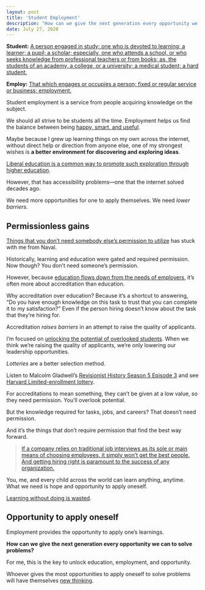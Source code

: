 ```yaml
---
layout: post
title: 'Student Employment'
description: "How can we give the next generation every opportunity we can to solve problems?"
date: July 27, 2020
---
```


**Student:** [A person engaged in study; one who is devoted to learning; a learner; a pupil; a scholar; especially, one who attends a school, or who seeks knowledge from professional teachers or from books; as, the students of an academy, a college, or a university; a medical student; a hard student.](https://www.websters1913.com/words/Student)

**Employ:** [That which engages or occupies a person; fixed or regular service or business; employment.](https://www.websters1913.com/words/Employ)

Student employment is a service from people acquiring knowledge on the subject.

We should all strive to be students all the time. Employment helps us find the balance between being [happy, smart, and useful](https://sivers.org/hsu).

Maybe because I grew up learning things on my own across the internet, without direct help or direction from anyone else, one of my strongest wishes is **a better environment for discovering and exploring ideas**.

[Liberal education is a common way to promote such exploration through higher education](https://www.aacu.org/advocacy-liberal-education-0#:~:text=What%20Is%20Liberal%20Education%3F,work%2C%20citizenship%2C%20and%20life).

However, that has accessibility problems—one that the internet solved decades ago.

We need more opportunities for one to apply themselves. We need *lower barriers*.

## Permissionless gains
[Things that you don’t need somebody else’s permission to utilize](https://nav.al/rich#more-28493427:~:text=Probably%20the%20most%20interesting%20thing%20to,you%20to%20use%20them%20or%20succeed) has stuck with me from Naval.

Historically, learning and education were gated and required permission. Now though? You don’t need someone’s permission.

However, because [education flows down from the needs of employers](https://lukasmurdock.com/2020-thoughts-on-college/), it’s often more about accreditation than education.

Why accreditation over education? Because it’s a shortcut to answering, “Do you have enough knowledge on this task to trust that you can complete it to my satisfaction?” Even if the person hiring doesn’t know about the task that they’re hiring for.

Accreditation *raises barriers* in an attempt to raise the quality of applicants.

I’m focused on [unlocking the potential of overlooked students](https://democracyinpractice.org/). When we think we’re raising the quality of applicants, we’re only lowering our leadership opportunities.

*Lotteries* are a better selection method. 

Listen to Malcolm Gladwell’s [Revisionist History Season 5 Episode 3](http://revisionisthistory.com/episodes/44-the-powerball-revolution) and see [Harvard Limited-enrollment lottery](https://www.gsd.harvard.edu/resources/limited-enrollment-lottery/).

For accreditations to mean something, they can’t be given at a low value, so they need permission. You’ll overlook potential.

But the knowledge required for tasks, jobs, and careers? That doesn’t need permission.

And it’s the things that don’t require permission that find the best way forward.

> [If a company relies on traditional job interviews as its sole or main means of choosing employees, it simply won’t get the best people. And getting hiring right is paramount to the success of any organization.](https://fs.blog/2020/07/job-interviews/)

You, me, and every child across the world can learn anything, anytime. What we need is hope and opportunity to apply oneself.

[Learning without doing is wasted](https://sivers.org/contrib).

## Opportunity to apply oneself
Employment provides the opportunity to apply one’s learnings. 

**How can we give the next generation every opportunity we can to solve problems?**

For me, this is the key to unlock education, employment, and opportunity.

Whoever gives the most opportunities to apply oneself to solve problems will have themselves [new thinking](https://lukasmurdock.com/new-thinking-society/).